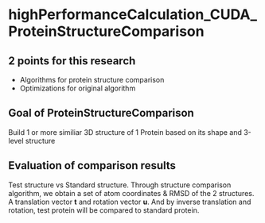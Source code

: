 # highPerformanceCalculation_CUDA_ProteinStructureComparison
## 2 points for this research
* Algorithms for protein structure comparison
* Optimizations for original algorithm
## Goal of ProteinStructureComparison
Build 1 or more similiar 3D structure of 1 Protein based on its shape and 3-level structure
## Evaluation of comparison results
Test structure vs Standard structure. Through structure comparison algorithm, we obtain a set of atom coordinates & RMSD of the 2 structures. A translation vector **t** and rotation vector **u**. And by inverse translation and rotation, test protein will be compared to standard protein.
